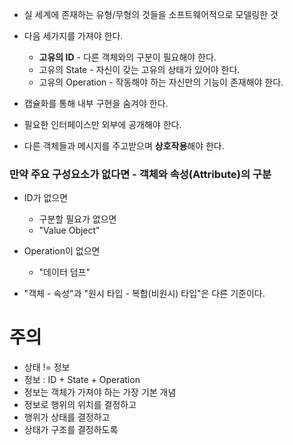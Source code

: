 - 실 세계에 존재하는 유형/무형의 것들을 소프트웨어적으로 모델링한 것

- 다음 세가지를 가져야 한다.
	- **고유의 ID** - 다른 객체와의 구분이 필요해야 한다.
	- 고유의 State - 자신이 갖는 고유의 상태가 있어야 한다.
	- 고유의 Operation - 작동해야 하는 자신만의 기능이 존재해야 한다.

- 캡슐화를 통해 내부 구현을 숨겨야 한다.
- 필요한 인터페이스만 외부에 공개해야 한다.
- 다른 객체들과 메시지를 주고받으며 **상호작용**해야 한다.

### 만약 주요 구성요소가 없다면 - 객체와 속성(Attribute)의 구분
- ID가 없으면
	- 구분할 필요가 없으면
	- "Value Object"
- Operation이 없으면
	- "데이터 덤프"

- "객체 - 속성"과 "원시 타입 - 복합(비원시) 타입"은 다른 기준이다.


# 주의
- 상태 != 정보
- 정보 : ID + State + Operation
- 정보는 객체가 가져야 하는 가장 기본 개념
- 정보로 행위의 위치를 결정하고
- 행위가 상태를 결정하고
- 상태가 구조를 결정하도록